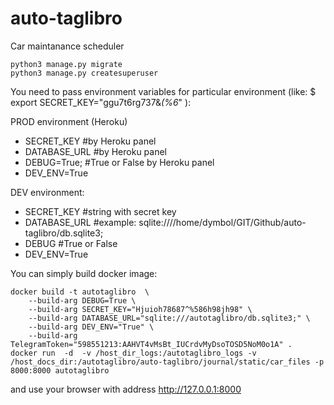 # auto-taglibro
Car maintanance scheduler

```
python3 manage.py migrate
python3 manage.py createsuperuser
```

You need to pass environment variables for particular environment (like: $ export SECRET_KEY="ggu7t6rg737&*(%6*" ):

PROD environment (Heroku)

 * SECRET_KEY      #by Heroku panel
 * DATABASE_URL    #by Heroku panel
 * DEBUG=True;     #True or False by Heroku panel
 * DEV_ENV=True

DEV environment:

 * SECRET_KEY      #string with secret key
 * DATABASE_URL    #example: sqlite:////home/dymbol/GIT/Github/auto-taglibro/db.sqlite3;
 * DEBUG           #True or False
 * DEV_ENV=True

You can simply build docker image:
```
docker build -t autotaglibro  \
    --build-arg DEBUG=True \
    --build-arg SECRET_KEY="Hjuioh78687^%586h98jh98" \
    --build-arg DATABASE_URL="sqlite:///autotaglibro/db.sqlite3;" \
    --build-arg DEV_ENV="True" \
    --build-arg TelegramToken="598551213:AAHVT4vMsBt_IUCrdvMyDsoTOSD5NoM0o1A" .
docker run  -d  -v /host_dir_logs:/autotaglibro_logs -v /host_docs_dir:/autotaglibro/auto-taglibro/journal/static/car_files -p 8000:8000 autotaglibro
```
and use your browser with address http://127.0.0.1:8000
